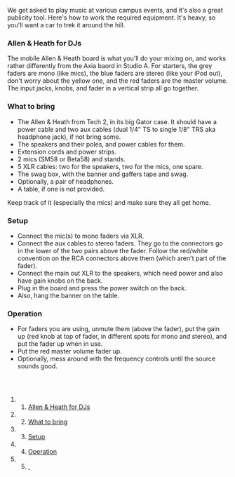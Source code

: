 We get asked to play music at various campus events, and it's also a
great publicity tool. Here's how to work the required equipment. It's
heavy, so you'll want a car to trek it around the hill.

### Allen & Heath for DJs 

The mobile Allen & Heath board is what you'll do your mixing on, and
works rather differently from the Axia baord in Studio A. For starters,
the grey faders are mono (like mics), the blue faders are stereo (like
your iPod out), don't worry about the yellow one, and the red faders are
the master volume. The input jacks, knobs, and fader in a vertical strip
all go together.

### What to bring 

-   The Allen & Heath from Tech 2, in its big Gator case. It should have
    a power cable and two aux cables (dual 1/4" TS to single 1/8" TRS
    aka headphone jack), if not bring some.
-   The speakers and their poles, and power cables for them.
-   Extension cords and power strips.
-   2 mics (SM58 or Beta58) and stands.
-   5 XLR cables: two for the speakers, two for the mics, one spare.
-   The swag box, with the banner and gaffers tape and swag.
-   Optionally, a pair of headphones.
-   A table, if one is not provided.

Keep track of it (especially the mics) and make sure they all get home.

### Setup 

-   Connect the mic(s) to mono faders via XLR.
-   Connect the aux cables to stereo faders. They go to the connectors
    go in the lower of the two pairs above the fader. Follow the
    red/white convention on the RCA connectors above them (which aren't
    part of the fader).
-   Connect the main out XLR to the speakers, which need power and also
    have gain knobs on the back.
-   Plug in the board and press the power switch on the back.
-   Also, hang the banner on the table.

### Operation 

-   For faders you are using, unmute them (above the fader), put the
    gain up (red knob at top of fader, in different spots for mono and
    stereo), and put the fader up when in use.
-   Put the red master volume fader up.
-   Optionally, mess around with the frequency controls until the source
    sounds good.

###   

1.  1. [Allen & Heath for DJs](#Allen_.26_Heath_for_DJs)
2.  2. [What to bring](#What_to_bring)
3.  3. [Setup](#Setup)
4.  4. [Operation](#Operation)
5.  5. [ ](#)

